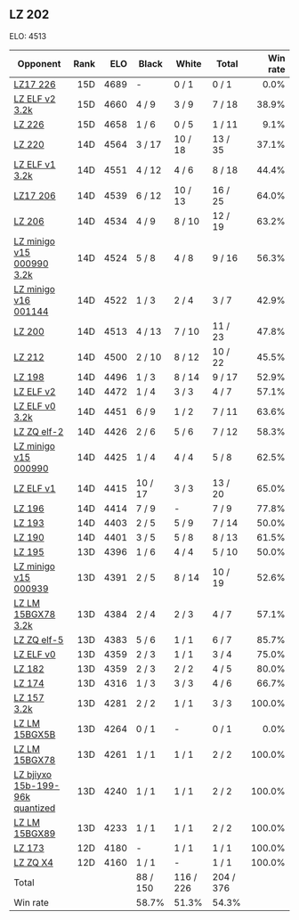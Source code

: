 ## LZ 202 ##

ELO: 4513

Opponent | Rank | ELO | Black | White | Total | Win rate
---------|-----:|----:|-------|-------|-------|-------:
[LZ17 226](LZ17%20226.md) | 15D | 4689 | - | 0 / 1 | 0 / 1 | 0.0%
[LZ ELF v2 3.2k](LZ%20ELF%20v2%203.2k.md) | 15D | 4660 | 4 / 9 | 3 / 9 | 7 / 18 | 38.9%
[LZ 226](LZ%20226.md) | 15D | 4658 | 1 / 6 | 0 / 5 | 1 / 11 | 9.1%
[LZ 220](LZ%20220.md) | 14D | 4564 | 3 / 17 | 10 / 18 | 13 / 35 | 37.1%
[LZ ELF v1 3.2k](LZ%20ELF%20v1%203.2k.md) | 14D | 4551 | 4 / 12 | 4 / 6 | 8 / 18 | 44.4%
[LZ17 206](LZ17%20206.md) | 14D | 4539 | 6 / 12 | 10 / 13 | 16 / 25 | 64.0%
[LZ 206](LZ%20206.md) | 14D | 4534 | 4 / 9 | 8 / 10 | 12 / 19 | 63.2%
[LZ minigo v15 000990 3.2k](LZ%20minigo%20v15%20000990%203.2k.md) | 14D | 4524 | 5 / 8 | 4 / 8 | 9 / 16 | 56.3%
[LZ minigo v16 001144](LZ%20minigo%20v16%20001144.md) | 14D | 4522 | 1 / 3 | 2 / 4 | 3 / 7 | 42.9%
[LZ 200](LZ%20200.md) | 14D | 4513 | 4 / 13 | 7 / 10 | 11 / 23 | 47.8%
[LZ 212](LZ%20212.md) | 14D | 4500 | 2 / 10 | 8 / 12 | 10 / 22 | 45.5%
[LZ 198](LZ%20198.md) | 14D | 4496 | 1 / 3 | 8 / 14 | 9 / 17 | 52.9%
[LZ ELF v2](LZ%20ELF%20v2.md) | 14D | 4472 | 1 / 4 | 3 / 3 | 4 / 7 | 57.1%
[LZ ELF v0 3.2k](LZ%20ELF%20v0%203.2k.md) | 14D | 4451 | 6 / 9 | 1 / 2 | 7 / 11 | 63.6%
[LZ ZQ elf-2](LZ%20ZQ%20elf-2.md) | 14D | 4426 | 2 / 6 | 5 / 6 | 7 / 12 | 58.3%
[LZ minigo v15 000990](LZ%20minigo%20v15%20000990.md) | 14D | 4425 | 1 / 4 | 4 / 4 | 5 / 8 | 62.5%
[LZ ELF v1](LZ%20ELF%20v1.md) | 14D | 4415 | 10 / 17 | 3 / 3 | 13 / 20 | 65.0%
[LZ 196](LZ%20196.md) | 14D | 4414 | 7 / 9 | - | 7 / 9 | 77.8%
[LZ 193](LZ%20193.md) | 14D | 4403 | 2 / 5 | 5 / 9 | 7 / 14 | 50.0%
[LZ 190](LZ%20190.md) | 14D | 4401 | 3 / 5 | 5 / 8 | 8 / 13 | 61.5%
[LZ 195](LZ%20195.md) | 13D | 4396 | 1 / 6 | 4 / 4 | 5 / 10 | 50.0%
[LZ minigo v15 000939](LZ%20minigo%20v15%20000939.md) | 13D | 4391 | 2 / 5 | 8 / 14 | 10 / 19 | 52.6%
[LZ LM 15BGX78 3.2k](LZ%20LM%2015BGX78%203.2k.md) | 13D | 4384 | 2 / 4 | 2 / 3 | 4 / 7 | 57.1%
[LZ ZQ elf-5](LZ%20ZQ%20elf-5.md) | 13D | 4383 | 5 / 6 | 1 / 1 | 6 / 7 | 85.7%
[LZ ELF v0](LZ%20ELF%20v0.md) | 13D | 4359 | 2 / 3 | 1 / 1 | 3 / 4 | 75.0%
[LZ 182](LZ%20182.md) | 13D | 4359 | 2 / 3 | 2 / 2 | 4 / 5 | 80.0%
[LZ 174](LZ%20174.md) | 13D | 4316 | 1 / 3 | 3 / 3 | 4 / 6 | 66.7%
[LZ 157 3.2k](LZ%20157%203.2k.md) | 13D | 4281 | 2 / 2 | 1 / 1 | 3 / 3 | 100.0%
[LZ LM 15BGX5B](LZ%20LM%2015BGX5B.md) | 13D | 4264 | 0 / 1 | - | 0 / 1 | 0.0%
[LZ LM 15BGX78](LZ%20LM%2015BGX78.md) | 13D | 4261 | 1 / 1 | 1 / 1 | 2 / 2 | 100.0%
[LZ bjiyxo 15b-199-96k quantized](LZ%20bjiyxo%2015b-199-96k%20quantized.md) | 13D | 4240 | 1 / 1 | 1 / 1 | 2 / 2 | 100.0%
[LZ LM 15BGX89](LZ%20LM%2015BGX89.md) | 13D | 4233 | 1 / 1 | 1 / 1 | 2 / 2 | 100.0%
[LZ 173](LZ%20173.md) | 12D | 4180 | - | 1 / 1 | 1 / 1 | 100.0%
[LZ ZQ X4](LZ%20ZQ%20X4.md) | 12D | 4160 | 1 / 1 | - | 1 / 1 | 100.0%
Total | | | 88 / 150 | 116 / 226 | 204 / 376 | 
Win rate| | | 58.7% | 51.3% | 54.3% | 
